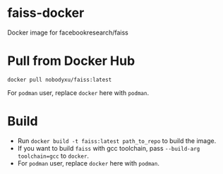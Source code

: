 # faiss-docker

Docker image for facebookresearch/faiss

# Pull from Docker Hub

```
docker pull nobodyxu/faiss:latest
```

For `podman` user, replace `docker` here with `podman`.

# Build

 - Run `docker build -t faiss:latest path_to_repo` to build the image.
 - If you want to build `faiss` with gcc toolchain, pass `--build-arg toolchain=gcc` to `docker`.
 - For `podman` user, replace `docker` here with `podman`.
